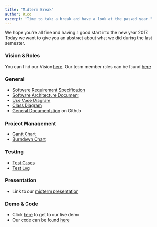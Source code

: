 ```yaml
---
title: "Midterm Break"
author: Rico
excerpt: "Time to take a break and have a look at the passed year."
---
```


We hope you're all fine and having a good start into the new year 2017.
Today we want to give you an abstract about what we did during the last semester.

### Vision & Roles

You can find our Vision [here][vision]. Our team member roles can be found [here][roles]

### General

+ [Software Requirement Specification][SRS]
+ [Software Architecture Document][SAD]
+ [Use Case Diagram][UseCases]
+ [Class Diagram][classDiagram]
+ [General Documentation][GitHubDocumentation]  on Github

### Project Management

+ [Gantt Chart][gantt]
+ [Burndown Chart][burndown]

### Testing

+ [Test Cases][featurefiles]
+ [Test Log][travis]

### Presentation

+ Link to our [midterm presentation][midtermPresentation]

### Demo & Code

+ Click [here][liveDemo] to get to our live demo
+ Our code can be found [here][GitHubCode]

<!-- link definitions -->

[SRS]: https://github.com/PalatinCoder/SquadIT.WebApp/blob/master/Documentation/SRS.md
[SAD]: https://github.com/PalatinCoder/SquadIT.WebApp/blob/master/Documentation/SAD.md
[UseCases]: https://github.com/PalatinCoder/SquadIT.WebApp/blob/master/Documentation/overall_ucd.png
[GitHubDocumentation]: https://github.com/PalatinCoder/SquadIT.WebApp/tree/master/Documentation
[GitHubCode]: https://github.com/PalatinCoder/SquadIT.WebApp
[gantt]: http://squadit.jan-sl.de/images/gantt_chart_new.png
[featurefiles]: https://github.com/PalatinCoder/SquadIT.WebApp/tree/master/Tests/Behavior/Features
[travis]: https://travis-ci.org/PalatinCoder/SquadIT.WebApp
[liveDemo]: https://squadit-service.jan-sl.de
[zenhubBoard]: https://github.com/PalatinCoder/SquadIT.WebApp#boards
[burndown]: https://github.com/PalatinCoder/SquadIT.WebApp/blob/master/Documentation/SAD.md#reports?report=burndown
[classDiagram]: https://github.com/PalatinCoder/SquadIT.WebApp/blob/master/Documentation/Classdiagram.png
[website]: http://squadit.jan-sl.de/
[blog]: http://squadit.jan-sl.de/blog/
[vision]: http://squadit.jan-sl.de/blog/vision/
[roles]: http://squadit.jan-sl.de/blog/technology-and-team-roles/
[midtermPresentation]: https://github.com/PalatinCoder/SquadIT.WebApp/blob/master/Documentation/Presentations/SquadIT.pptx
